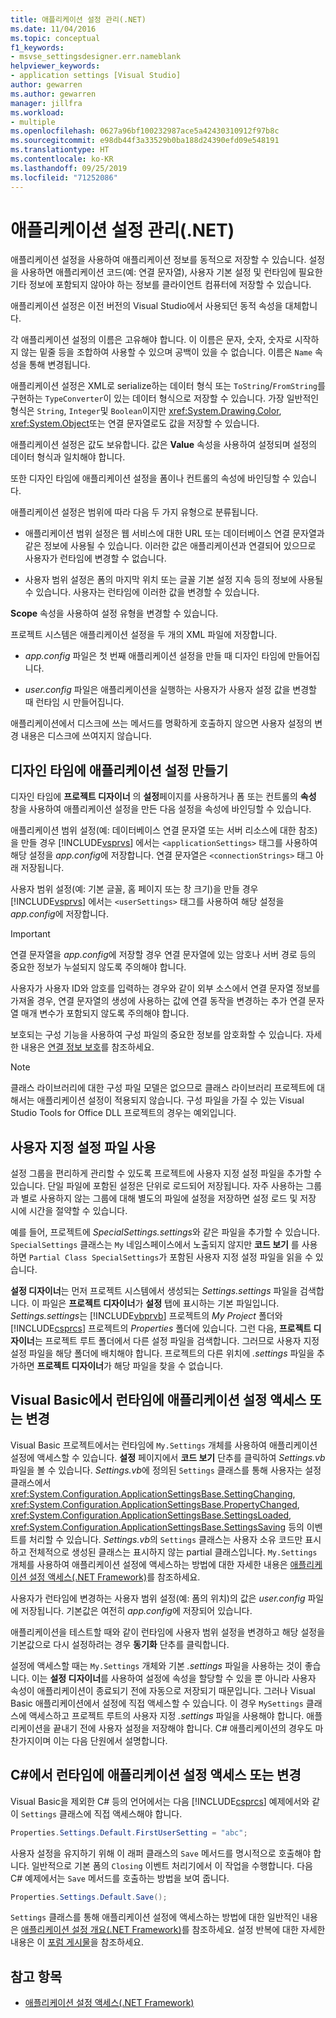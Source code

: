 ```yaml
---
title: 애플리케이션 설정 관리(.NET)
ms.date: 11/04/2016
ms.topic: conceptual
f1_keywords:
- msvse_settingsdesigner.err.nameblank
helpviewer_keywords:
- application settings [Visual Studio]
author: gewarren
ms.author: gewarren
manager: jillfra
ms.workload:
- multiple
ms.openlocfilehash: 0627a96bf100232987ace5a42430310912f97b8c
ms.sourcegitcommit: e98db44f3a33529b0ba188d24390efd09e548191
ms.translationtype: HT
ms.contentlocale: ko-KR
ms.lasthandoff: 09/25/2019
ms.locfileid: "71252086"
---
```

# <a name="manage-application-settings-net"></a>애플리케이션 설정 관리(.NET)

애플리케이션 설정을 사용하여 애플리케이션 정보를 동적으로 저장할 수 있습니다. 설정을 사용하면 애플리케이션 코드(예: 연결 문자열), 사용자 기본 설정 및 런타임에 필요한 기타 정보에 포함되지 않아야 하는 정보를 클라이언트 컴퓨터에 저장할 수 있습니다.

애플리케이션 설정은 이전 버전의 Visual Studio에서 사용되던 동적 속성을 대체합니다.

각 애플리케이션 설정의 이름은 고유해야 합니다. 이 이름은 문자, 숫자, 숫자로 시작하지 않는 밑줄 등을 조합하여 사용할 수 있으며 공백이 있을 수 없습니다. 이름은 `Name` 속성을 통해 변경됩니다.

애플리케이션 설정은 XML로 serialize하는 데이터 형식 또는 `ToString`/`FromString`를 구현하는 `TypeConverter`이 있는 데이터 형식으로 저장할 수 있습니다. 가장 일반적인 형식은 `String`, `Integer`및 `Boolean`이지만 <xref:System.Drawing.Color>, <xref:System.Object>또는 연결 문자열로도 값을 저장할 수 있습니다.

애플리케이션 설정은 값도 보유합니다. 값은 **Value** 속성을 사용하여 설정되며 설정의 데이터 형식과 일치해야 합니다.

또한 디자인 타임에 애플리케이션 설정을 폼이나 컨트롤의 속성에 바인딩할 수 있습니다.

애플리케이션 설정은 범위에 따라 다음 두 가지 유형으로 분류됩니다.

- 애플리케이션 범위 설정은 웹 서비스에 대한 URL 또는 데이터베이스 연결 문자열과 같은 정보에 사용될 수 있습니다. 이러한 값은 애플리케이션과 연결되어 있으므로 사용자가 런타임에 변경할 수 없습니다.

- 사용자 범위 설정은 폼의 마지막 위치 또는 글꼴 기본 설정 지속 등의 정보에 사용될 수 있습니다. 사용자는 런타임에 이러한 값을 변경할 수 있습니다.

**Scope** 속성을 사용하여 설정 유형을 변경할 수 있습니다.

프로젝트 시스템은 애플리케이션 설정을 두 개의 XML 파일에 저장합니다.

- *app.config* 파일은 첫 번째 애플리케이션 설정을 만들 때 디자인 타임에 만들어집니다.

- *user.config* 파일은 애플리케이션을 실행하는 사용자가 사용자 설정 값을 변경할 때 런타임 시 만들어집니다.

애플리케이션에서 디스크에 쓰는 메서드를 명확하게 호출하지 않으면 사용자 설정의 변경 내용은 디스크에 쓰여지지 않습니다.

## <a name="create-application-settings-at-design-time"></a>디자인 타임에 애플리케이션 설정 만들기

디자인 타임에 **프로젝트 디자이너** 의 **설정**페이지를 사용하거나 폼 또는 컨트롤의 **속성** 창을 사용하여 애플리케이션 설정을 만든 다음 설정을 속성에 바인딩할 수 있습니다.

애플리케이션 범위 설정(예: 데이터베이스 연결 문자열 또는 서버 리소스에 대한 참조)을 만들 경우 [!INCLUDE[vsprvs](../code-quality/includes/vsprvs_md.md)] 에서는 `<applicationSettings>` 태그를 사용하여 해당 설정을 *app.config*에 저장합니다. 연결 문자열은 `<connectionStrings>` 태그 아래 저장됩니다.

사용자 범위 설정(예: 기본 글꼴, 홈 페이지 또는 창 크기)을 만들 경우 [!INCLUDE[vsprvs](../code-quality/includes/vsprvs_md.md)] 에서는 `<userSettings>` 태그를 사용하여 해당 설정을 *app.config*에 저장합니다.

> [!IMPORTANT]
> 연결 문자열을 *app.config*에 저장할 경우 연결 문자열에 있는 암호나 서버 경로 등의 중요한 정보가 누설되지 않도록 주의해야 합니다.
>
> 사용자가 사용자 ID와 암호를 입력하는 경우와 같이 외부 소스에서 연결 문자열 정보를 가져올 경우, 연결 문자열의 생성에 사용하는 값에 연결 동작을 변경하는 추가 연결 문자열 매개 변수가 포함되지 않도록 주의해야 합니다.
>
> 보호되는 구성 기능을 사용하여 구성 파일의 중요한 정보를 암호화할 수 있습니다. 자세한 내용은 [연결 정보 보호](/dotnet/framework/data/adonet/protecting-connection-information)를 참조하세요.

> [!NOTE]
> 클래스 라이브러리에 대한 구성 파일 모델은 없으므로 클래스 라이브러리 프로젝트에 대해서는 애플리케이션 설정이 적용되지 않습니다. 구성 파일을 가질 수 있는 Visual Studio Tools for Office DLL 프로젝트의 경우는 예외입니다.

## <a name="use-customized-settings-files"></a>사용자 지정 설정 파일 사용

설정 그룹을 편리하게 관리할 수 있도록 프로젝트에 사용자 지정 설정 파일을 추가할 수 있습니다. 단일 파일에 포함된 설정은 단위로 로드되어 저장됩니다. 자주 사용하는 그룹과 별로 사용하지 않는 그룹에 대해 별도의 파일에 설정을 저장하면 설정 로드 및 저장 시에 시간을 절약할 수 있습니다.

예를 들어, 프로젝트에 *SpecialSettings.settings*와 같은 파일을 추가할 수 있습니다. `SpecialSettings` 클래스는 `My` 네임스페이스에서 노출되지 않지만 **코드 보기** 를 사용하면 `Partial Class SpecialSettings`가 포함된 사용자 지정 설정 파일을 읽을 수 있습니다.

**설정 디자이너**는 먼저 프로젝트 시스템에서 생성되는 *Settings.settings* 파일을 검색합니다. 이 파일은 **프로젝트 디자이너**가 **설정** 탭에 표시하는 기본 파일입니다. *Settings.settings*는 [!INCLUDE[vbprvb](../code-quality/includes/vbprvb_md.md)] 프로젝트의 *My Project* 폴더와 [!INCLUDE[csprcs](../data-tools/includes/csprcs_md.md)] 프로젝트의 *Properties* 폴더에 있습니다. 그런 다음, **프로젝트 디자이너**는 프로젝트 루트 폴더에서 다른 설정 파일을 검색합니다. 그러므로 사용자 지정 설정 파일을 해당 폴더에 배치해야 합니다. 프로젝트의 다른 위치에 *.settings* 파일을 추가하면 **프로젝트 디자이너**가 해당 파일을 찾을 수 없습니다.

## <a name="access-or-change-application-settings-at-run-time-in-visual-basic"></a>Visual Basic에서 런타임에 애플리케이션 설정 액세스 또는 변경

Visual Basic 프로젝트에서는 런타임에 `My.Settings` 개체를 사용하여 애플리케이션 설정에 액세스할 수 있습니다. **설정** 페이지에서 **코드 보기** 단추를 클릭하여 *Settings.vb* 파일을 볼 수 있습니다. *Settings.vb*에 정의된 `Settings` 클래스를 통해 사용자는 설정 클래스에서 <xref:System.Configuration.ApplicationSettingsBase.SettingChanging>, <xref:System.Configuration.ApplicationSettingsBase.PropertyChanged>, <xref:System.Configuration.ApplicationSettingsBase.SettingsLoaded>, <xref:System.Configuration.ApplicationSettingsBase.SettingsSaving> 등의 이벤트를 처리할 수 있습니다. *Settings.vb*의 `Settings` 클래스는 사용자 소유 코드만 표시하고 전체적으로 생성된 클래스는 표시하지 않는 partial 클래스입니다. `My.Settings` 개체를 사용하여 애플리케이션 설정에 액세스하는 방법에 대한 자세한 내용은 [애플리케이션 설정 액세스(.NET Framework)](/dotnet/visual-basic/developing-apps/programming/app-settings/accessing-application-settings)를 참조하세요.

사용자가 런타임에 변경하는 사용자 범위 설정(예: 폼의 위치)의 값은 *user.config* 파일에 저장됩니다. 기본값은 여전히 *app.config*에 저장되어 있습니다.

애플리케이션을 테스트할 때와 같이 런타임에 사용자 범위 설정을 변경하고 해당 설정을 기본값으로 다시 설정하려는 경우 **동기화** 단추를 클릭합니다.

설정에 액세스할 때는 `My.Settings` 개체와 기본 *.settings* 파일을 사용하는 것이 좋습니다. 이는 **설정 디자이너**를 사용하여 설정에 속성을 할당할 수 있을 뿐 아니라 사용자 속성이 애플리케이션이 종료되기 전에 자동으로 저장되기 때문입니다. 그러나 Visual Basic 애플리케이션에서 설정에 직접 액세스할 수 있습니다. 이 경우 `MySettings` 클래스에 액세스하고 프로젝트 루트의 사용자 지정 *.settings* 파일을 사용해야 합니다. 애플리케이션을 끝내기 전에 사용자 설정을 저장해야 합니다. C# 애플리케이션의 경우도 마찬가지이며 이는 다음 단원에서 설명합니다.

<!-- markdownlint-disable MD003 MD020 -->
## <a name="access-or-change-application-settings-at-run-time-in-c"></a>C#에서 런타임에 애플리케이션 설정 액세스 또는 변경
<!-- markdownlint-enable MD003 MD020 -->

Visual Basic을 제외한 C# 등의 언어에서는 다음 [!INCLUDE[csprcs](../data-tools/includes/csprcs_md.md)] 예제에서와 같이 `Settings` 클래스에 직접 액세스해야 합니다.

```csharp
Properties.Settings.Default.FirstUserSetting = "abc";
```

사용자 설정을 유지하기 위해 이 래퍼 클래스의 `Save` 메서드를 명시적으로 호출해야 합니다. 일반적으로 기본 폼의 `Closing` 이벤트 처리기에서 이 작업을 수행합니다. 다음 C# 예제에서는 `Save` 메서드를 호출하는 방법을 보여 줍니다.

```csharp
Properties.Settings.Default.Save();
```

`Settings` 클래스를 통해 애플리케이션 설정에 액세스하는 방법에 대한 일반적인 내용은 [애플리케이션 설정 개요(.NET Framework)](/dotnet/framework/winforms/advanced/application-settings-overview)를 참조하세요. 설정 반복에 대한 자세한 내용은 이 [포럼 게시물](https://social.msdn.microsoft.com/Forums/vstudio/40fbb470-f1e8-4a02-a4a0-9f62b54d0fc4/is-this-possible-propertiessettingsdefault?forum=csharpgeneral)을 참조하세요.

## <a name="see-also"></a>참고 항목

- [애플리케이션 설정 액세스(.NET Framework)](/dotnet/visual-basic/developing-apps/programming/app-settings/accessing-application-settings)
